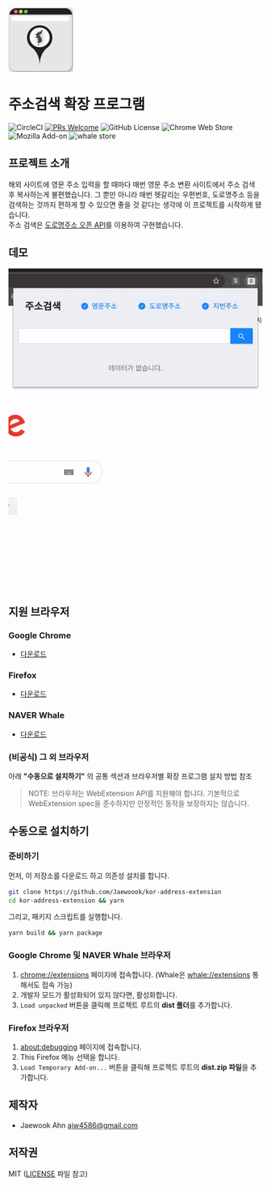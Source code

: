 ![logo](/icons/icon_128.png)

# 주소검색 확장 프로그램

![CircleCI](https://img.shields.io/circleci/build/github/Jaewoook/kor-address-extension?style=flat-square)
[![PRs Welcome](https://img.shields.io/badge/PRs-welcome-brightgreen.svg?style=flat-square)](https://github.com/Jaewoook/kor-address-extension/pulls)
![GitHub License](https://img.shields.io/github/license/Jaewoook/kor-address-extension?color=brightgreen&style=flat-square)
![Chrome Web Store](https://img.shields.io/chrome-web-store/v/kiamcbcponnlbnanbbfnfdjhioebpiah?style=flat-square)
![Mozilla Add-on](https://img.shields.io/amo/v/kor-address-extension?style=flat-square)
![whale store](https://img.shields.io/github/package-json/v/Jaewoook/kor-address-extension?label=whale%20store&style=flat-square)

## 프로젝트 소개

해외 사이트에 영문 주소 입력을 할 때마다 매번 영문 주소 변환 사이트에서 주소 검색 후 복사하는게 불편했습니다. 그 뿐만 아니라 매번 헷갈리는 우편번호, 도로명주소 등을 검색하는 것까지 편하게 할 수 있으면 좋을 것 같다는 생각에 이 프로젝트를 시작하게 됐습니다.  
주소 검색은 [도로명주소 오픈 API](https://www.juso.go.kr/)를 이용하여 구현했습니다.

## 데모

![Demo GIF](/images/demo.gif)

## 지원 브라우저

### Google Chrome

- [다운로드](https://chrome.google.com/webstore/detail/%EC%A3%BC%EC%86%8C%EA%B2%80%EC%83%89/kiamcbcponnlbnanbbfnfdjhioebpiah)

### Firefox

- [다운로드](https://addons.mozilla.org/ko/firefox/addon/kor-address-extension/)

### NAVER Whale

- [다운로드](https://store.whale.naver.com/detail/pidjpaocfolbbaminggjijheckcdfcdj)

### (비공식) 그 외 브라우저

아래 **"수동으로 설치하기"** 의 공통 섹션과 브라우저별 확장 프로그램 설치 방법 참조

> NOTE: 브라우저는 WebExtension API를 지원해야 합니다. 기본적으로 WebExtension spec을 준수하지만 안정적인 동작을 보장하지는 않습니다.

## 수동으로 설치하기

### 준비하기

먼저, 이 저장소를 다운로드 하고 의존성 설치를 합니다.

```bash
git clone https://github.com/Jaewoook/kor-address-extension
cd kor-address-extension && yarn
```

그리고, 패키지 스크립트를 실행합니다.

```bash
yarn build && yarn package
```

### Google Chrome 및 NAVER Whale 브라우저

1. <chrome://extensions> 페이지에 접속합니다. (Whale은 <whale://extensions> 통해서도 접속 가능)
2. 개발자 모드가 활성화되어 있지 않다면, 활성화합니다.
3. `Load unpacked` 버튼을 클릭해 프로젝트 루트의 **dist 폴더**를 추가합니다.

### Firefox 브라우저

1. <about:debugging> 페이지에 접속합니다.
2. This Firefox 메뉴 선택을 합니다.
3. `Load Temporary Add-on...` 버튼을 클릭해 프로젝트 루트의 **dist.zip 파일**을 추가합니다.

## 제작자

- Jaewook Ahn <ajw4586@gmail.com>

## 저작권

MIT ([LICENSE](https://github.com/Jaewoook/kor-address-extension/blob/master/LICENSE) 파일 참고)